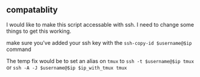 ## compatablity
I would like to make this script accessable with ssh.
I need to change some things to get this working. 

make sure you've added your ssh key with the `ssh-copy-id $username@$ip` command

The temp fix would be to set an alias on `tmux` to `ssh -t $username@$ip tmux` or `ssh -A -J $username@$ip $ip_with_tmux tmux`
